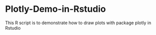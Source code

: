 # Plotly-Demo-in-Rstudio
This R script is to demonstrate how to draw plots with package plotly in Rstudio
